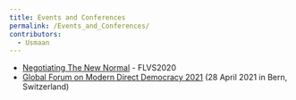 ```yaml
---
title: Events and Conferences
permalink: /Events_and_Conferences/
contributors:
  - Usmaan
---
```


- [Negotiating The New
  Normal](https://negotiatingthenewnormal.com/schedules/) - FLVS2020
- [Global Forum on Modern Direct Democracy
  2021](https://www.democracy.community/events) (28 April 2021 in Bern,
  Switzerland)
